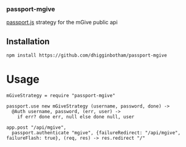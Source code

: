 ### passport-mgive

[passport.js](http://passportjs.org/) strategy for the mGive public api

## Installation
```npm install https://github.com/dhigginbotham/passport-mgive```

# Usage

```
mGiveStrategy = require "passport-mgive"

passport.use new mGiveStrategy (username, password, done) ->
  @Auth username, password, (err, user) ->
    if err? done err, null else done null, user

app.post "/api/mgive",
  passport.authenticate "mgive", {failureRedirect: "/api/mgive", failureFlash: true}, (req, res) -> res.redirect "/"

```